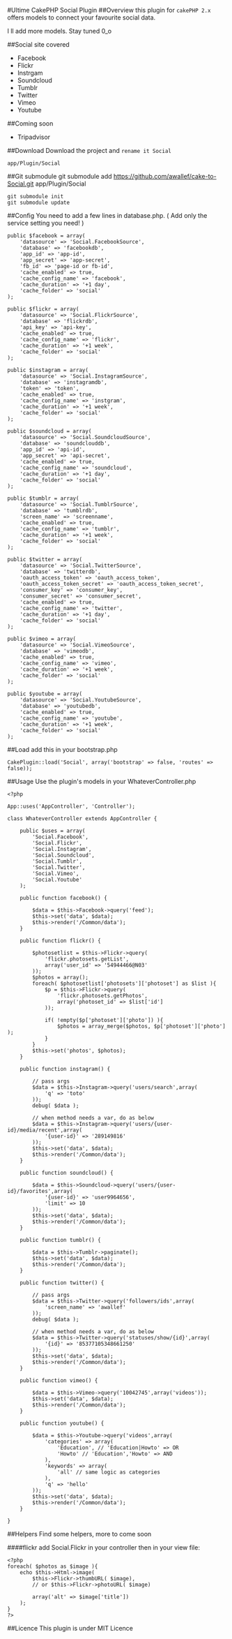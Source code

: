 #Ultime CakePHP Social Plugin
##Overview
this plugin for `cakePHP 2.x` offers models to connect your favourite social data.

I ll add more models. Stay tuned 0_o

##Social site covered
* Facebook
* Flickr
* Instrgam
* Soundcloud
* Tumblr
* Twitter
* Vimeo
* Youtube
 
##Coming soon

* Tripadvisor

##Download
Download the project and `rename it Social`

	app/Plugin/Social


##Git submodule
	git submodule add https://github.com/awallef/cake-to-Social.git app/Plugin/Social
	
	git submodule init
	git submodule update

##Config
You need to add a few lines in database.php. ( Add only the service setting you need! )
	
	public $facebook = array(
        'datasource' => 'Social.FacebookSource',
        'database' => 'facebookdb',
        'app_id' => 'app-id',
        'app_secret' => 'app-secret',
        'fb_id' => 'page-id or fb-id',
        'cache_enabled' => true,
        'cache_config_name' => 'facebook',
        'cache_duration' => '+1 day',
        'cache_folder' => 'social'
    );
    
    public $flickr = array(
        'datasource' => 'Social.FlickrSource',
        'database' => 'flickrdb',
        'api_key' => 'api-key',
        'cache_enabled' => true,
        'cache_config_name' => 'flickr',
        'cache_duration' => '+1 week',
        'cache_folder' => 'social'
    );
    
    public $instagram = array(
        'datasource' => 'Social.InstagramSource',
        'database' => 'instagramdb',
        'token' => 'token',
        'cache_enabled' => true,
        'cache_config_name' => 'instgram',
        'cache_duration' => '+1 week',
        'cache_folder' => 'social'
    );
    
    public $soundcloud = array(
        'datasource' => 'Social.SoundcloudSource',
        'database' => 'soundclouddb',
        'app_id' => 'api-id',
        'app_secret' => 'api-secret',
        'cache_enabled' => true,
        'cache_config_name' => 'soundcloud',
        'cache_duration' => '+1 day',
        'cache_folder' => 'social'
    );
    
    public $tumblr = array(
        'datasource' => 'Social.TumblrSource',
        'database' => 'tumblrdb',
        'screen_name' => 'screenname',
        'cache_enabled' => true,
        'cache_config_name' => 'tumblr',
        'cache_duration' => '+1 week',
        'cache_folder' => 'social'
    );
    
    public $twitter = array(
        'datasource' => 'Social.TwitterSource',
        'database' => 'twitterdb',
        'oauth_access_token' => 'oauth_access_token',
        'oauth_access_token_secret' => 'oauth_access_token_secret',
        'consumer_key' => 'consumer_key',
        'consumer_secret' => 'consumer_secret',
        'cache_enabled' => true,
        'cache_config_name' => 'twitter',
        'cache_duration' => '+1 day',
        'cache_folder' => 'social'
    );
    
    public $vimeo = array(
        'datasource' => 'Social.VimeoSource',
        'database' => 'vimeodb',
        'cache_enabled' => true,
        'cache_config_name' => 'vimeo',
        'cache_duration' => '+1 week',
        'cache_folder' => 'social'
    );
    
    public $youtube = array(
        'datasource' => 'Social.YoutubeSource',
        'database' => 'youtubedb',
        'cache_enabled' => true,
        'cache_config_name' => 'youtube',
        'cache_duration' => '+1 week',
        'cache_folder' => 'social'
    );


##Load
add this in your bootstrap.php

	CakePlugin::load('Social', array('bootstrap' => false, 'routes' => false));

##Usage
Use the plugin's models in your WhateverController.php

	<?php

	App::uses('AppController', 'Controller');

	class WhateverController extends AppController {

    	public $uses = array(
        	'Social.Facebook',
        	'Social.Flickr',
        	'Social.Instagram',
        	'Social.Soundcloud',
        	'Social.Tumblr',
        	'Social.Twitter',
        	'Social.Vimeo',
        	'Social.Youtube'
    	);
    
    	public function facebook() {

        	$data = $this->Facebook->query('feed');
        	$this->set('data', $data); 
        	$this->render('/Common/data');
    	}
    
    	public function flickr() {

        	$photosetlist = $this->Flickr->query(
        		'flickr.photosets.getList',
        		array('user_id' => '54944466@N03'
        	));
        	$photos = array();
        	foreach( $photosetlist['photosets']['photoset'] as $list ){
            	$p = $this->Flickr->query(
            		'flickr.photosets.getPhotos',
            		array('photoset_id' => $list['id']
            	));
            
            	if( !empty($p['photoset']['photo']) ){
                	$photos = array_merge($photos, $p['photoset']['photo'] );
            	}
        	}
        	$this->set('photos', $photos);
    	}
    	
    	public function instagram() {
        
        	// pass args 
        	$data = $this->Instagram->query('users/search',array(
        		'q' => 'toto'
        	));
        	debug( $data );
        
        	// when method needs a var, do as below
        	$data = $this->Instagram->query('users/{user-id}/media/recent',array(
            	'{user-id}' => '289149816'
        	));
        	$this->set('data', $data);
        	$this->render('/Common/data');
    	}
    
    	public function soundcloud() {
        	
        	$data = $this->Soundcloud->query('users/{user-id}/favorites',array(
            	'{user-id}' => 'user9964656',
            	'limit' => 10
        	));
        	$this->set('data', $data);
        	$this->render('/Common/data');
    	}
    
    	public function tumblr() {
        
        	$data = $this->Tumblr->paginate();
        	$this->set('data', $data);
        	$this->render('/Common/data');
    	}
    	
    	public function twitter() {
        
        	// pass args 
        	$data = $this->Twitter->query('followers/ids',array(
            	'screen_name' => 'awallef'
        	));
        	debug( $data );
        
        	// when method needs a var, do as below
        	$data = $this->Twitter->query('statuses/show/{id}',array(
            	'{id}' => '85377105348661250'
        	));
        	$this->set('data', $data);
        	$this->render('/Common/data');
    	}
    	
    	public function vimeo() {

        	$data = $this->Vimeo->query('10042745',array('videos'));
        	$this->set('data', $data);
        	$this->render('/Common/data');
    	}
    
    	public function youtube() {

        	$data = $this->Youtube->query('videos',array(
            	'categories' => array(
                	'Education', // 'Education|Howto' => OR 
                	'Howto' // 'Education','Howto' => AND
            	),
            	'keywords' => array(
                	'all' // same logic as categories
            	),
            	'q' => 'hello'
        	));
        	$this->set('data', $data);
        	$this->render('/Common/data');
    	}

	}

##Helpers
Find some helpers, more to come soon

####flickr
add Social.Flickr in your controller then in your view file:

	<?php 
	foreach( $photos as $image ){
    	echo $this->Html->image(
            $this->Flickr->thumbURL( $image),
            // or $this->Flickr->photoURL( $image)
            
            array('alt' => $image['title'])
    	);
	}
	?>


##Licence
This plugin is under MIT Licence